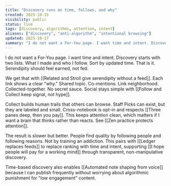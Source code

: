 ```yaml
---
title: "Discovery runs on time, follows, and why"
created: 2025-10-15
visibility: public
status: live
tags: [discovery, algorithms, attention, intent]
aliases: ["discovery", "anti-algorithm", "intentional browsing"]
updated: 2025-10-17
summary: "I do not want a For-You page. I want time and intent. Discovery starts with two lists. What I made and who I follow. Sort by updated time. That is it."
---
```


I do not want a For-You page. I want time and intent. Discovery starts with two lists. What I made and who I follow. Sort by updated time. That is it. Serendipity should feel earned, not fed.

We get that with [[Related and Stroll give serendipity without a feed]]. Each link shows a clear "why." Shared topic. Co-mentions. Link neighborhood. Collected-together. No secret sauce. Social stays simple with [[Follow and Collect keep signal, not hype]].

Collect builds human trails that others can browse. Staff Picks can exist, but they are labeled and small. Cross-notebook is opt-in and respects [[Three panes deep, then you pay]]. This keeps attention clean, which matters if I want a brain that thinks rather than reacts. See [[Zen practice protects attention]].

The result is slower but better. People find quality by following people and following reasons. Not by training an addiction. This pairs with [[Ledger replaces feeds]] to replace ranking with time and intent, supporting [[I hope people will pay for a working mind]] through transparent, non-manipulative discovery.

Time-based discovery also enables [[Automated note shaping from voice]] because I can publish frequently without worrying about algorithmic punishment for "low engagement" content.

